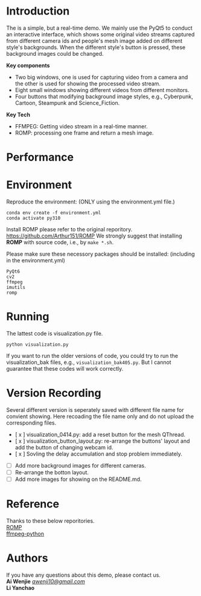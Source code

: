 # Introduction
The is a simple, but a real-time demo. We mainly use the PyQt5 to conduct an interactive interface, which shows some original video streams captured from different camera ids and people's mesh image added on different style's backgrounds. When the different style's button is pressed, these background images could be changed.  

**Key components**
- Two big windows, one is used for capturing video from a camera and the other is used for showing the processed video stream.   
- Eight small windows showing different videos from different monitors.   
- Four buttons that modifying background image styles, e.g., Cyberpunk, Cartoon, Steampunk and Science_Fiction.   

**Key Tech**  
- FFMPEG: Getting video stream in a real-time manner. 
- ROMP: processing one frame and return a mesh image. 

# Performance

# Environment  
Reproduce the environment: (ONLY using the environment.yml file.)  
```
conda env create -f environment.yml
conda activate py310
```

Install ROMP please refer to the original reporitory.  
https://github.com/Arthur151/ROMP
We strongly suggest that installing **ROMP** with source code, i.e., by `make *.sh`.

Please make sure these necessory packages should be installed: (including in the environment.yml)
```
PyQt6
cv2
ffmpeg
imutils
romp
```

# Running
The lattest code is visualization.py file.
```
python visualization.py
```
If you want to run the older versions of code, you could try to run the visualization_bak files, e.g., `visualization_bak405.py`. But I cannot guarantee that these codes will work correctly.

# Version Recording
Several different version is seperately saved with different file name for convient showing. Here recoading the file name only and do not upload the corresponding files.  
- [ x ] visualization_0414.py: add a reset button for the mesh QThread.
- [ x ] visualization_button_layout.py: re-arrange the buttons' layout and add the button of changing webcam id.
- [ x ] Sovling the delay accumulation and stop problem immediately.
- [  ] Add more background images for different cameras.
- [  ] Re-arrange the botton layout.
- [  ] Add more images for showing on the README.md.

# Reference
Thanks to these below reporitories.   
[ROMP](https://github.com/Arthur151/ROMP)  
[ffmpeg-python](https://github.com/kkroening/ffmpeg-python)


# Authors
If you have any questions about this demo, please contact us.  
**Ai Wenjie** *awenji10@gmail.com*  
**Li Yanchao** 